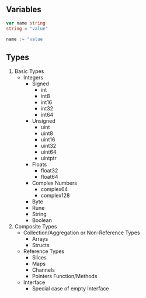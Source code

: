 ## Variables

```go
var name string
string = "value"

name := "value
```

## Types

1) Basic Types
    - Integers
        - Signed
            - int
            - int8
            - int16 
            - int32 
            - int64
        - Unsigned
            - uint
            - uint8
            - uint16
            - uint32
            - uint64
            - uintptr
        - Floats
            - float32
            - float64
        - Complex Numbers
            - complex64
            - complex128
        - Byte
        - Rune
        - String
        - Boolean
2) Composite Types
    - Collection/Aggregation or Non-Reference Types
        - Arrays
        - Structs
    - Reference Types
        - Slices
        - Maps
        - Channels
        - Pointers
Function/Methods
    - Interface
        - Special case of empty Interface